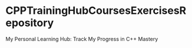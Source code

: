 # CPPTrainingHubCoursesExercisesRepository
 My Personal Learning Hub: Track My Progress in C++ Mastery
